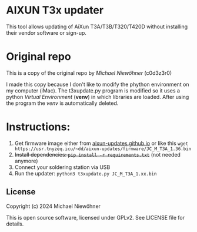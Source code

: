# AIXUN T3x updater

This tool allows updating of AiXun T3A/T3B/T320/T420D without installing their vendor software or sign-up.

# Original repo

This is a copy of the original repo by *Michael Niewöhner* (c0d3z3r0)

I made this copy because I don't like to modify the phython environment on my computer (iMac).
The t3xupdate.py program is modified so it uses a python *Virtual Environment* (**venv**) in which 
libraries are loaded. After using the program the *venv* is automatically deleted.

# Instructions:

1. Get firmware image either from [aixun-updates.github.io](https://aixun-updates.github.io) or like this `wget https://usr.tnyzeq.icu/~dd/aixun-updates/firmware/JC_M_T3A_1.36.bin`
2. ~~Install dependencies: `pip install -r requirements.txt`~~ (not needed anymore)
3. Connect your soldering station via USB
4. Run the updater: `python3 t3xupdate.py JC_M_T3A_1.xx.bin`

## License

Copyright (c) 2024 Michael Niewöhner

This is open source software, licensed under GPLv2. See LICENSE file for details.
